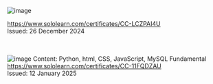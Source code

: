 ![image](https://github.com/user-attachments/assets/5eab72ce-c6a5-4892-b518-72cf8d9f45ba)

https://www.sololearn.com/certificates/CC-LCZPAI4U<br>
Issued: 26 December 2024 <br><br><br>



![image](https://github.com/user-attachments/assets/92c8e598-8394-49a5-8a54-19c1280ba18d)
Content: Python, html, CSS, JavaScript, MySQL Fundamental <br>
https://www.sololearn.com/certificates/CC-11FQDZAU<br>
Issued: 12 January 2025<br>
